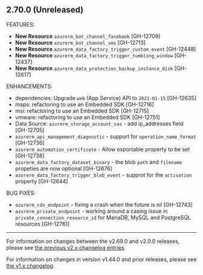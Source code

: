 ## 2.70.0 (Unreleased)

FEATURES:

* **New Resource** `azurerm_bot_channel_facebook` [GH-12709]
* **New Resource** `azurerm_bot_channel_sms` [GH-12713]
* **New Resource** `azurerm_data_factory_trigger_custom_event` [GH-12448]
* **New Resource** `azurerm_data_factory_trigger_tumbling_window` [GH-12437]
* **New Resource** `azurerm_data_protection_backup_instance_disk` [GH-12617]

ENHANCEMENTS:

* dependencies: Upgrade `web` (App Service) API to `2021-01-15` [GH-12635]
* maps: refactoring to use an Embedded SDK [GH-12716]
* msi: refactoring to use an Embedded SDK [GH-12715]
* vmware: refactoring to use an Embedded SDK [GH-12751]
* Data Source: `azurerm_storage_account_sas` - add ip_addresses field [GH-12705]
* `azurerm_api_management_diagnostic` - support for `operation_name_format` [GH-12736]
* `azurerm_automation_certificate` - Allow exportable property to be set [GH-12738]
* `azurerm_data_factory_dataset_binary` - the blob `path` and `filename` propeties are now optional [GH-12676]
* `azurerm_data_factory_trigger_blob_event` - supprot for the `activation` property [GH-12644]

BUG FIXES:

* `azurerm_cdn_endpoint` - fixing a crash when the future is nil [GH-12743]
* `azurerm_private_endpoint` - working around a casing issue in `private_connection_resource_id` for MariaDB, MySQL and PostgreSQL resources [GH-12761]

---

For information on changes between the v2.69.0 and v2.0.0 releases, please see [the previous v2.x changelog entries](https://github.com/terraform-providers/terraform-provider-azurerm/blob/master/CHANGELOG-v2.md).

For information on changes in version v1.44.0 and prior releases, please see [the v1.x changelog](https://github.com/terraform-providers/terraform-provider-azurerm/blob/master/CHANGELOG-v1.md).

